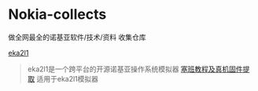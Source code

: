 # Nokia-collects
做全网最全的诺基亚软件/技术/资料 收集仓库

[eka2l1](https://github.com/EKA2L1/EKA2L1)
> eka2l1是一个跨平台的开源诺基亚操作系统模拟器
[塞班教程及真机固件提取](https://www.bilibili.com/read/cv12672127?from=search&spm_id_from=333.337.0.0)
> 适用于eka2l1模拟器
